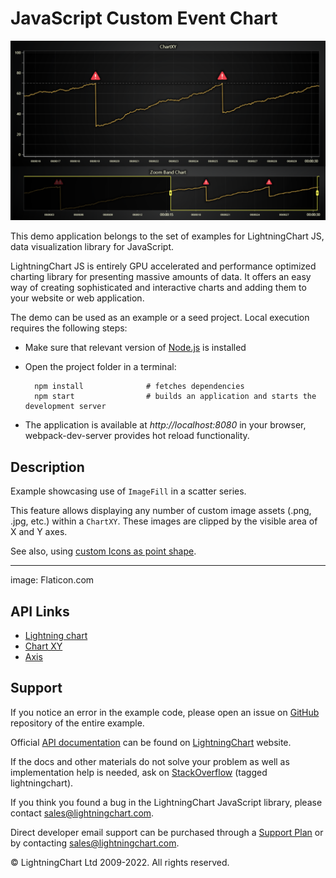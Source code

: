 # JavaScript Custom Event Chart

![JavaScript Custom Event Chart](scatterImageFill-darkGold.png)

This demo application belongs to the set of examples for LightningChart JS, data visualization library for JavaScript.

LightningChart JS is entirely GPU accelerated and performance optimized charting library for presenting massive amounts of data. It offers an easy way of creating sophisticated and interactive charts and adding them to your website or web application.

The demo can be used as an example or a seed project. Local execution requires the following steps:

-   Make sure that relevant version of [Node.js](https://nodejs.org/en/download/) is installed
-   Open the project folder in a terminal:

          npm install              # fetches dependencies
          npm start                # builds an application and starts the development server

-   The application is available at _http://localhost:8080_ in your browser, webpack-dev-server provides hot reload functionality.


## Description

Example showcasing use of `ImageFill` in a scatter series.

This feature allows displaying any number of custom image assets (.png, .jpg, etc.) within a `ChartXY`. These images are clipped by the visible area of X and Y axes.

See also, using [custom Icons as point shape](https://lightningchart.com/js-charts/interactive-examples/examples/lcjs-example-0055-scatterIcons.html).

---

image: Flaticon.com


## API Links

* [Lightning chart]
* [Chart XY]
* [Axis]


## Support

If you notice an error in the example code, please open an issue on [GitHub][0] repository of the entire example.

Official [API documentation][1] can be found on [LightningChart][2] website.

If the docs and other materials do not solve your problem as well as implementation help is needed, ask on [StackOverflow][3] (tagged lightningchart).

If you think you found a bug in the LightningChart JavaScript library, please contact sales@lightningchart.com.

Direct developer email support can be purchased through a [Support Plan][4] or by contacting sales@lightningchart.com.

[0]: https://github.com/Arction/
[1]: https://lightningchart.com/lightningchart-js-api-documentation/
[2]: https://lightningchart.com
[3]: https://stackoverflow.com/questions/tagged/lightningchart
[4]: https://lightningchart.com/support-services/

© LightningChart Ltd 2009-2022. All rights reserved.


[Lightning chart]: https://lightningchart.com/js-charts/api-documentation/v7.0.1/functions/lightningChart-1.html
[Chart XY]: https://lightningchart.com/js-charts/api-documentation/v7.0.1/classes/ChartXY.html
[Axis]: https://lightningchart.com/js-charts/api-documentation/v7.0.1/classes/Axis.html

